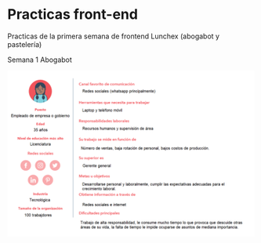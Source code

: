 # Practicas front-end 
Practicas de la primera semana de frontend Lunchex (abogabot y pastelería)

Semana 1 Abogabot 


![onboarding](/Abogabot/Buyer%20persona.png)